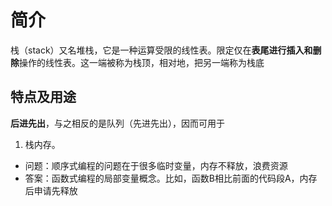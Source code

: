# 简介
栈（stack）又名堆栈，它是一种运算受限的线性表。限定仅在**表尾进行插入和删除**操作的线性表。这一端被称为栈顶，相对地，把另一端称为栈底
## 特点及用途
**后进先出**，与之相反的是队列（先进先出），因而可用于
1. 栈内存。
+ 问题：顺序式编程的问题在于很多临时变量，内存不释放，浪费资源
+ 答案：函数式编程的局部变量概念。比如，函数B相比前面的代码段A，内存后申请先释放
